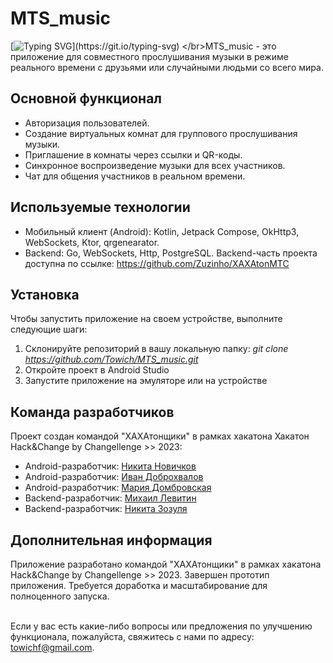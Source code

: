 # MTS_music
[![Typing SVG](https://readme-typing-svg.herokuapp.com?font=Fira+Code&size=24&pause=1000&color=F7002C&random=false&width=435&lines=%D0%94%D0%BE%D0%B1%D1%80%D0%BE+%D0%BF%D0%BE%D0%B6%D0%B0%D0%BB%D0%BE%D0%B2%D0%B0%D1%82%D1%8C+%D0%B2+MTS_music!)](https://git.io/typing-svg)
</br>MTS_music - это приложение для совместного прослушивания музыки в режиме реального времени с друзьями или случайными людьми со всего мира. 
## Основной функционал
* Авторизация пользователей.
* Создание виртуальных комнат для группового прослушивания музыки.
* Приглашение в комнаты через ссылки и QR-коды.
* Синхронное воспроизведение музыки для всех участников.
* Чат для общения участников в реальном времени.

## Используемые технологии
* Мобильный клиент (Android): Kotlin, Jetpack Compose, OkHttp3, WebSockets, Ktor, qrgenearator.
* Backend: Go, WebSockets, Http, PostgreSQL.
Backend-часть проекта доступна по ссылке: https://github.com/Zuzinho/XAXAtonMTC

## Установка
Чтобы запустить приложение на своем устройстве, выполните следующие шаги:
1. Склонируйте репозиторий в вашу локальную папку: *git clone https://github.com/Towich/MTS_music.git*
2. Откройте проект в Android Studio
3. Запустите приложение на эмуляторе или на устройстве

## Команда разработчиков 
Проект создан командой "ХАХАтонщики" в рамках хакатона Хакатон Hack&Change by Changellenge >> 2023:
- Android-разработчик: <a href="https://github.com/Towich" target="_blank">Никита Новичков</a> 
- Android-разработчик: <a href="https://github.com/Leymoy24" target="_blank">Иван Доброхвалов</a> 
- Android-разработчик: <a href="https://github.com/dobro0121" target="_blank">Мария Домбровская</a>  
- Backend-разработчик: <a href="https://github.com/Michael-Levitin" target="_blank">Михаил Левитин</a>
- Backend-разработчик: <a href="https://github.com/Zuzinho" target="_blank">Никита Зозуля</a>

## Дополнительная информация
Приложение разработано командой "ХАХАтонщики" в рамках хакатона Hack&Change by Changellenge >> 2023.
Завершен прототип приложения. Требуется доработка и масштабирование для полноценного запуска.

</br>Если у вас есть какие-либо вопросы или предложения по улучшению функционала, пожалуйста, свяжитесь с нами по адресу: towichf@gmail.com.
